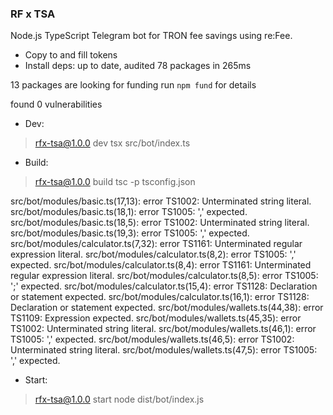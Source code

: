 ### RF x TSA

Node.js TypeScript Telegram bot for TRON fee savings using re:Fee.

- Copy  to  and fill tokens
- Install deps: 
up to date, audited 78 packages in 265ms

13 packages are looking for funding
  run `npm fund` for details

found 0 vulnerabilities
- Dev: 
> rfx-tsa@1.0.0 dev
> tsx src/bot/index.ts
- Build: 
> rfx-tsa@1.0.0 build
> tsc -p tsconfig.json

src/bot/modules/basic.ts(17,13): error TS1002: Unterminated string literal.
src/bot/modules/basic.ts(18,1): error TS1005: ',' expected.
src/bot/modules/basic.ts(18,5): error TS1002: Unterminated string literal.
src/bot/modules/basic.ts(19,3): error TS1005: ',' expected.
src/bot/modules/calculator.ts(7,32): error TS1161: Unterminated regular expression literal.
src/bot/modules/calculator.ts(8,2): error TS1005: ',' expected.
src/bot/modules/calculator.ts(8,4): error TS1161: Unterminated regular expression literal.
src/bot/modules/calculator.ts(8,5): error TS1005: ';' expected.
src/bot/modules/calculator.ts(15,4): error TS1128: Declaration or statement expected.
src/bot/modules/calculator.ts(16,1): error TS1128: Declaration or statement expected.
src/bot/modules/wallets.ts(44,38): error TS1109: Expression expected.
src/bot/modules/wallets.ts(45,35): error TS1002: Unterminated string literal.
src/bot/modules/wallets.ts(46,1): error TS1005: ',' expected.
src/bot/modules/wallets.ts(46,5): error TS1002: Unterminated string literal.
src/bot/modules/wallets.ts(47,5): error TS1005: ',' expected.
- Start: 
> rfx-tsa@1.0.0 start
> node dist/bot/index.js
